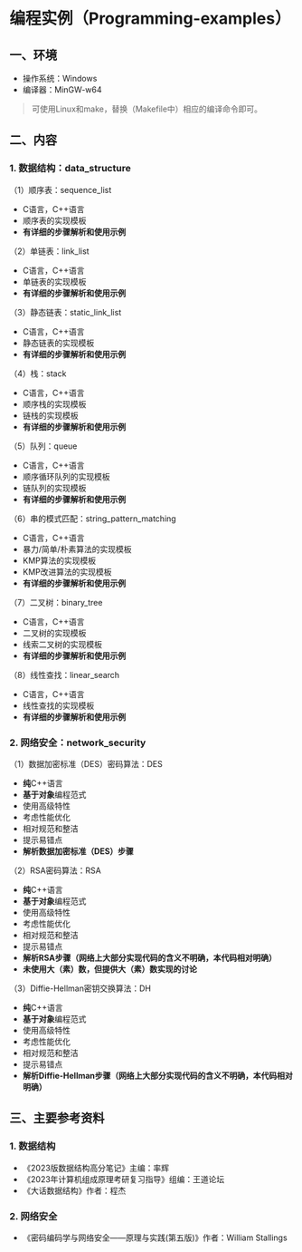 # 编程实例（Programming-examples）

## 一、环境

- 操作系统：Windows
- 编译器：MinGW-w64

> 可使用Linux和make，替换（Makefile中）相应的编译命令即可。

## 二、内容

### 1. 数据结构：data_structure

（1）顺序表：sequence_list

- C语言，C++语言
- 顺序表的实现模板
- **有详细的步骤解析和使用示例**

（2）单链表：link_list

- C语言，C++语言
- 单链表的实现模板
- **有详细的步骤解析和使用示例**

（3）静态链表：static_link_list

- C语言，C++语言
- 静态链表的实现模板
- **有详细的步骤解析和使用示例**

（4）栈：stack

- C语言，C++语言
- 顺序栈的实现模板
- 链栈的实现模板
- **有详细的步骤解析和使用示例**

（5）队列：queue

- C语言，C++语言
- 顺序循环队列的实现模板
- 链队列的实现模板
- **有详细的步骤解析和使用示例**

（6）串的模式匹配：string_pattern_matching

- C语言，C++语言
- 暴力/简单/朴素算法的实现模板
- KMP算法的实现模板
- KMP改进算法的实现模板
- **有详细的步骤解析和使用示例**

（7）二叉树：binary_tree

- C语言，C++语言
- 二叉树的实现模板
- 线索二叉树的实现模板
- **有详细的步骤解析和使用示例**

（8）线性查找：linear_search

- C语言，C++语言
- 线性查找的实现模板
- **有详细的步骤解析和使用示例**

### 2. 网络安全：network_security

（1）数据加密标准（DES）密码算法：DES

- **纯**C++语言
- **基于对象**编程范式
- 使用高级特性
- 考虑性能优化
- 相对规范和整洁
- 提示易错点
- **解析数据加密标准（DES）步骤**

（2）RSA密码算法：RSA

- **纯**C++语言
- **基于对象**编程范式
- 使用高级特性
- 考虑性能优化
- 相对规范和整洁
- 提示易错点
- **解析RSA步骤（网络上大部分实现代码的含义不明确，本代码相对明确）**
- **未使用大（素）数，但提供大（素）数实现的讨论**

（3）Diffie-Hellman密钥交换算法：DH

- **纯**C++语言
- **基于对象**编程范式
- 使用高级特性
- 考虑性能优化
- 相对规范和整洁
- 提示易错点
- **解析Diffie-Hellman步骤（网络上大部分实现代码的含义不明确，本代码相对明确）**

## 三、主要参考资料

### 1. 数据结构

- 《2023版数据结构高分笔记》主编：率辉
- 《2023年计算机组成原理考研复习指导》组编：王道论坛
- 《大话数据结构》作者：程杰

### 2. 网络安全

- 《密码编码学与网络安全——原理与实践(第五版)》作者：William Stallings
